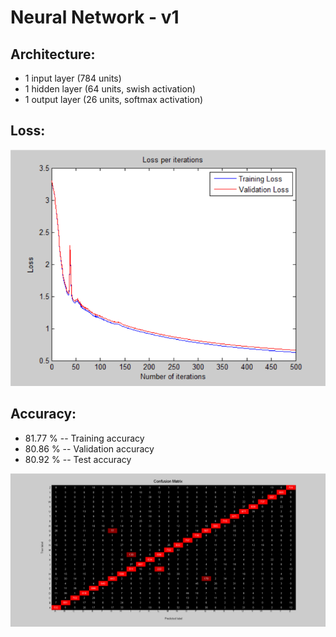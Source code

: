 # Neural Network - v1

## Architecture:

- 1 input layer (784 units)
- 1 hidden layer (64 units, swish activation)
- 1 output layer (26 units, softmax activation)

## Loss:

![image](Visualizations/Loss_per_iterations.png)

## Accuracy:

- 81.77 % -- Training accuracy
- 80.86 % -- Validation accuracy
- 80.92 % -- Test accuracy

![image](Visualizations/Confusion_Matrix.png)
